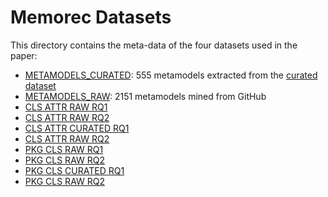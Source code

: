 # Memorec Datasets

This directory contains the meta-data of the four datasets used in the paper:


* [METAMODELS_CURATED](./METAMODELS_CURATED): 555 metamodels extracted from the [curated dataset](https://zenodo.org/record/2585456#.XxbpuvgzbSI)
* [METAMODELS_RAW](./METAMODELS_CURATED): 2151 metamodels mined from GitHub
* [CLS ATTR RAW RQ1](./cls_attr_raw_RQ1)
* [CLS ATTR RAW RQ2](./cls_attr_raw_RQ2)
* [CLS ATTR CURATED RQ1](./cls_attr_curated_RQ1)
* [CLS ATTR RAW RQ2](./cls_attr_curated_RQ2)
* [PKG CLS RAW RQ1](./pkg_cls_raw_RQ1)
* [PKG CLS RAW RQ2](./pkg_cls_raw_RQ2)
* [PKG CLS CURATED RQ1](./pkg_cls_curated_RQ1)
* [PKG CLS RAW RQ2](./pkg_cls_curated_RQ2)




